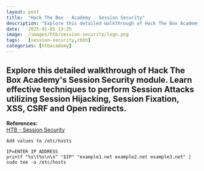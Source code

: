 ```yaml
---
layout: post
title:  "Hack The Box - Academy - Session Security"
description: "Explore this detailed walkthrough of Hack The Box Academy's Session Security module. Learn effective techniques to perform Session Attacks utilizing Session Hijacking, Session Fixation, XSS, CSRF and Open redirects to elevate your penetration testing skills with step-by-step insights from Zwarts Sec."
date:   2025-01-01 13:25
image:  /images/htb/session-security/logo.png
tags:   [session-security,cbbh]
categories: [htbacademy]
---
```


## Explore this detailed walkthrough of Hack The Box Academy's Session Security module. Learn effective techniques to perform Session Attacks utilizing Session Hijacking, Session Fixation, XSS, CSRF and Open redirects.

>
<b>References:</b>
<br/>
<a href="https://academy.hackthebox.com/module/153/section/1389">HTB - Session Security</a><br/>


`Add values to /etc/hosts`
```
IP=ENTER IP ADDRESS
printf "%s\t%s\n\n" "$IP" "example1.net example2.net example3.net" | sudo tee -a /etc/hosts
```